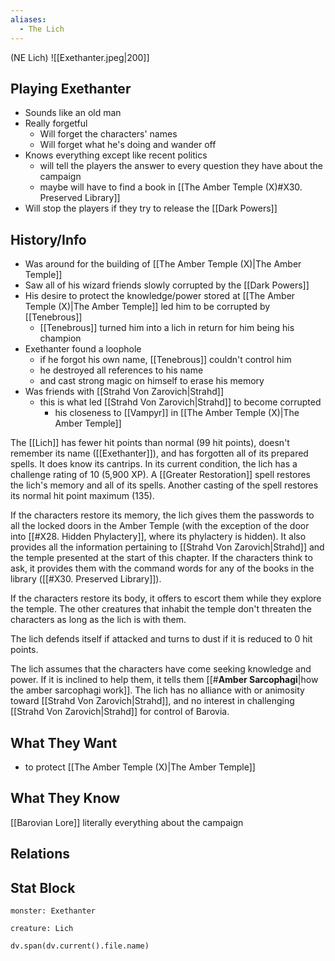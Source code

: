 ```yaml
---
aliases:
  - The Lich
---
```

(NE Lich)
![[Exethanter.jpeg|200]]
## Playing Exethanter

- Sounds like an old man
- Really forgetful
	- Will forget the characters' names
	- Will forget what he's doing and wander off
- Knows everything except like recent politics
	- will tell the players the answer to every question they have about the campaign
	- maybe will have to find a book in [[The Amber Temple (X)#X30. Preserved Library]]
- Will stop the players if they try to release the [[Dark Powers]]

## History/Info

- Was around for the building of [[The Amber Temple (X)|The Amber Temple]]
- Saw all of his wizard friends slowly corrupted by the [[Dark Powers]]
- His desire to protect the knowledge/power stored at [[The Amber Temple (X)|The Amber Temple]] led him to be corrupted by [[Tenebrous]]
	- [[Tenebrous]] turned him into a lich in return for him being his champion
- Exethanter found a loophole
	- if he forgot his own name, [[Tenebrous]] couldn't control him
	- he destroyed all references to his name
	- and cast strong magic on himself to erase his memory
- Was friends with [[Strahd Von Zarovich|Strahd]]
	- this is what led [[Strahd Von Zarovich|Strahd]] to become corrupted
		- his closeness to [[Vampyr]] in [[The Amber Temple (X)|The Amber Temple]]

The [[Lich]] has fewer hit points than normal (99 hit points), doesn't remember its name ([[Exethanter]]), and has forgotten all of its prepared spells. It does know its cantrips. In its current condition, the lich has a challenge rating of 10 (5,900 XP). A [[Greater Restoration]] spell restores the lich's memory and all of its spells. Another casting of the spell restores its normal hit point maximum (135).

If the characters restore its memory, the lich gives them the passwords to all the locked doors in the Amber Temple (with the exception of the door into [[#X28. Hidden Phylactery]], where its phylactery is hidden). It also provides all the information pertaining to [[Strahd Von Zarovich|Strahd]] and the temple presented at the start of this chapter. If the characters think to ask, it provides them with the command words for any of the books in the library ([[#X30. Preserved Library]]).

If the characters restore its body, it offers to escort them while they explore the temple. The other creatures that inhabit the temple don't threaten the characters as long as the lich is with them.

The lich defends itself if attacked and turns to dust if it is reduced to 0 hit points.

The lich assumes that the characters have come seeking knowledge and power. If it is inclined to help them, it tells them [[#**Amber Sarcophagi**|how the amber sarcophagi work]]. The lich has no alliance with or animosity toward [[Strahd Von Zarovich|Strahd]], and no interest in challenging [[Strahd Von Zarovich|Strahd]] for control of Barovia.


## What They Want
- to protect [[The Amber Temple (X)|The Amber Temple]]

## What They Know
[[Barovian Lore]]
literally everything about the campaign

## Relations

## Stat Block

```statblock
monster: Exethanter
```

```statblock
creature: Lich
```

```dataviewjs
dv.span(dv.current().file.name)
```
